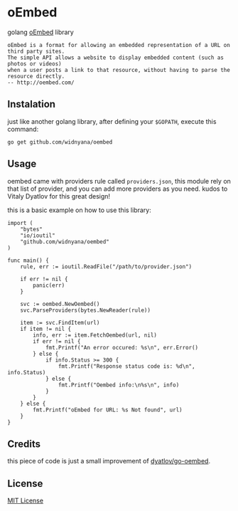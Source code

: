 oEmbed
======
golang [oEmbed](http://oembed.com/) library

    oEmbed is a format for allowing an embedded representation of a URL on third party sites. 
    The simple API allows a website to display embedded content (such as photos or videos) 
    when a user posts a link to that resource, without having to parse the resource directly.
    -- http://oembed.com/

Instalation
-----------
just like another golang library, after defining your `$GOPATH`, execute this command:

```go get github.com/widnyana/oembed```

Usage
-----

oembed came with providers rule called `providers.json`, this module rely on that list of provider, 
and you can add more providers as you need. kudos to Vitaly Dyatlov for this great design!

this is a basic example on how to use this library:

```
import (
    "bytes"
    "io/ioutil"
    "github.com/widnyana/oembed"
)

func main() {
    rule, err := ioutil.ReadFile("/path/to/provider.json")

    if err != nil {
        panic(err)
    }

    svc := oembed.NewOembed()
    svc.ParseProviders(bytes.NewReader(rule))

    item := svc.FindItem(url)
    if item != nil {
        info, err := item.FetchOembed(url, nil)
        if err != nil {
            fmt.Printf("An error occured: %s\n", err.Error()
        } else {
            if info.Status >= 300 {
                fmt.Printf("Response status code is: %d\n", info.Status)
            } else {
                fmt.Printf("Oembed info:\n%s\n", info)
            }
        }
    } else {
        fmt.Printf("oEmbed for URL: %s Not found", url)
    }
}
```


Credits
-------
this piece of code is just a small improvement of [dyatlov/go-oembed](https://github.com/dyatlov/go-oembed).

License
-------
[MIT License](http://widnyana.mit-license.org)